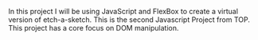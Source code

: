 In this project I will be using JavaScript and FlexBox to create a virtual version of etch-a-sketch. This is the second Javascript Project from TOP. This project has a core focus on DOM manipulation.